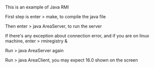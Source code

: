 This is an example of Java RMI

First step is enter > make, to compile the java file

Then enter > java AreaServer, to run the server

If there's any exception about connection error, and if you are on linux machine, enter > rmiregistry &

Run > java AreaServer again

Run > java AreaClient, you may expect 16.0 shown on the screen